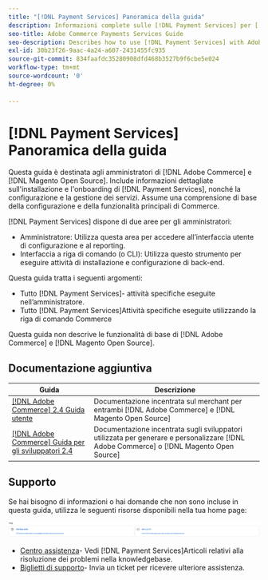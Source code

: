 ```yaml
---
title: "[!DNL Payment Services] Panoramica della guida"
description: Informazioni complete sulle [!DNL Payment Services] per [!DNL Adobe Commerce] e [!DNL Magento Open Source] amministratori, tra cui installazione e onboarding
seo-title: Adobe Commerce Payments Services Guide
seo-description: Describes how to use [!DNL Payment Services] with Adobe Commerce or [!DNL Magento Open Source].
exl-id: 30b23f26-9aac-4a24-a607-2431455fc935
source-git-commit: 834faafdc35280908dfd468b3527b9f6cbe5e024
workflow-type: tm+mt
source-wordcount: '0'
ht-degree: 0%

---
```


# [!DNL Payment Services] Panoramica della guida

Questa guida è destinata agli amministratori di [!DNL Adobe Commerce] e [!DNL Magento Open Source]. Include informazioni dettagliate sull&#39;installazione e l&#39;onboarding di [!DNL Payment Services], nonché la configurazione e la gestione dei servizi. Assume una comprensione di base della configurazione e della funzionalità principali di Commerce.

[!DNL Payment Services] dispone di due aree per gli amministratori:

* Amministratore: Utilizza questa area per accedere all’interfaccia utente di configurazione e al reporting.
* Interfaccia a riga di comando (o CLI): Utilizza questo strumento per eseguire attività di installazione e configurazione di back-end.

Questa guida tratta i seguenti argomenti:

* Tutto [!DNL Payment Services]- attività specifiche eseguite nell’amministratore.
* Tutto [!DNL Payment Services]Attività specifiche eseguite utilizzando la riga di comando Commerce

Questa guida non descrive le funzionalità di base di [!DNL Adobe Commerce] e [!DNL Magento Open Source].

## Documentazione aggiuntiva

| Guida | Descrizione |
|------ | ----------- |
| [[!DNL Adobe Commerce] 2.4 Guida utente](https://docs.magento.com/user-guide/) | Documentazione incentrata sul merchant per entrambi [!DNL Adobe Commerce] e [!DNL Magento Open Source] |
| [[!DNL Adobe Commerce] Guida per gli sviluppatori 2.4](https://devdocs.magento.com/) | Documentazione incentrata sugli sviluppatori utilizzata per generare e personalizzare [!DNL Adobe Commerce] o [!DNL Magento Open Source] |

## Supporto

Se hai bisogno di informazioni o hai domande che non sono incluse in questa guida, utilizza le seguenti risorse disponibili nella tua home page:

![Risorse dell’Aiuto](assets/help-resources.png)

* [Centro assistenza](https://experienceleague.adobe.com/docs/commerce-knowledge-base/kb/overview.html?lang=en)- Vedi [!DNL Payment Services]Articoli relativi alla risoluzione dei problemi nella knowledgebase.
* [Biglietti di supporto](https://experienceleague.adobe.com/docs/commerce-knowledge-base/kb/help-center-guide/magento-help-center-user-guide.html?lang=en#submit-ticket)- Invia un ticket per ricevere ulteriore assistenza.
